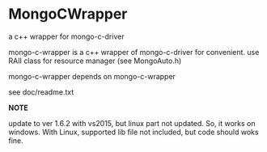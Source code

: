 # MongoCWrapper
a c++ wrapper for mongo-c-driver

mongo-c-wrapper is a c++ wrapper of mongo-c-driver for convenient.
use RAII class for resource manager (see MongoAuto.h)

mongo-c-wrapper depends on mongo-c-wrapper

see doc/readme.txt

**NOTE**

update to ver 1.6.2 with vs2015, but linux part not updated. So, it works on windows. With Linux, supported lib file not included, but code should woks fine.